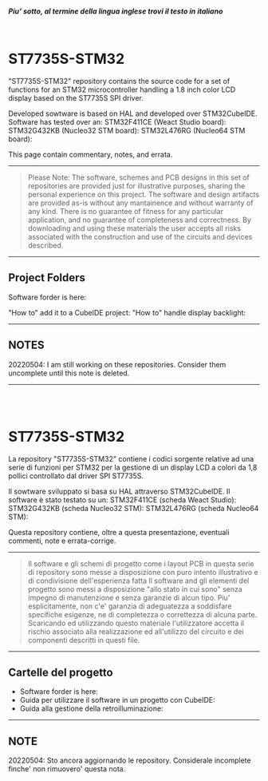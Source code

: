 
<br>

_**Piu' sotto, al termine della lingua inglese trovi il testo in italiano </i>**_


<br>

# ST7735S-STM32

"ST7735S-STM32" repository contains the source code for a set of functions for an STM32 microcontroller handling a 1.8 inch color LCD display based on the ST7735S SPI driver.

Developed sowtware is based on HAL and developed over STM32CubeIDE.
Software has tested over an:
STM32F411CE (Weact Studio board):
STM32G432KB (Nucleo32 STM board):
STM32L476RG (Nucleo64 STM board):

This page contain commentary, notes, and errata.

---
> Please Note:
> The software, schemes and PCB designs in this set of repositories are provided just for 
> illustrative purposes, sharing the personal experience on this project. 
> The software and design artifacts are provided as-is without any mantainence and without
> warranty of any kind. There is no guarantee of fitness for any particular application, 
> and no guarantee of completeness and correctness. 
> By downloading and using these materials the user accepts all risks associated with the
> construction and use of the circuits and devices described.

---

## Project Folders

Software forder is here:

"How to" add it to a CubeIDE project:
"How to" handle display backlight:

---

## NOTES

20220504: I am still working on these repositories. Consider them uncomplete until this note is deleted.

---

<br>
<br>

# ST7735S-STM32

La repository "ST7735S-STM32" contiene i codici sorgente relative ad una serie di funzioni per STM32 per la gestione di un  display LCD a colori da 1,8 pollici controllato dal driver SPI ST7735S.

Il sowtware sviluppato si basa su HAL attraverso STM32CubeIDE.
Il software è stato testato su un:
STM32F411CE (scheda Weact Studio):
STM32G432KB (scheda Nucleo32 STM):
STM32L476RG (scheda Nucleo64 STM):

Questa repository contiene, oltre a questa presentazione, eventuali commenti, note e errata-corrige.

---
> Il software e gli schemi di progetto come i layout PCB in questa serie di repository 
> sono messe a disposizione con puro intento illustrativo e di condivisione dell'esperienza fatta
> Il software and gli elementi del progetto sono messi a disposizione "allo stato in cui sono"
> senza impegno di manutenzione e senza garanzie di alcun tipo. Piu' esplicitamente, non c'e' garanzia di 
> adeguatezza a soddisfare specifiche esigenze, ne di completezza o correttezza di alcuna parte.
> Scaricando ed utilizzando questo materiale l'utilizzatore accetta il rischio associato alla
> realizzazione ed all'utilizzo del circuito e dei componenti descritti in questi file.

---


## Cartelle del progetto 

- Software forder is here:
- Guida per utilizzare il software in un progetto con CubeIDE:
- Guida alla gestione della retroilluminazione:

---

## NOTE

20220504: Sto ancora aggiornando le repository. Considerale incomplete finche' non rimuovero' questa nota. 


